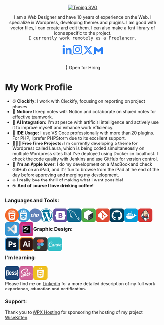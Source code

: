 <div align="center">

[![Typing SVG](https://readme-typing-svg.demolab.com?font=Montserrat&pause=500&size=35&color=2D82F7&random=false&width=316&lines=Hello+%F0%9F%91%8B+I'm+Murat)](https://git.io/typing-svg)

</div>

<p align="center">I am a Web Designer and have 10 years of experience on the Web. I specialize in Wordpress, developing themes and plugins. I am good with vector files, I can create and edit them. I can also make a font library of icons specific to the project.<br><samp>I currently work remotely as a Freelancer.</samp></p>

<div align="center">
 
<a target="_blank" href="https://www.linkedin.com/in/muratdincmd/">
    <img alt="LinkedIn" width="30px" src="https://github.com/muratdincmd/muratdincmd/blob/main/img/blue/linkedin.svg"/>
</a>
<a target="_blank" href="https://www.instagram.com/muratdincmd/">
    <img alt="Instagram" width="30px" src="https://github.com/muratdincmd/muratdincmd/blob/main/img/blue/instagram.svg"/>
</a>
<a target="_blank" href="https://www.instagram.com/muratdincmd/"><img
     alt="X" width="30px" src="https://github.com/muratdincmd/muratdincmd/blob/main/img/blue/x.svg"/>
</a>
<a target="_blank" href="mailto:muratdincmd@icloud.com">
    <img alt="Gmail" width="30px" src="https://github.com/muratdincmd/muratdincmd/blob/main/img/blue/gmail.svg"/> 
</a>

</div>

<br>

<p align="center">🤝 Open for Hiring</p>
 
# My Work Profile

- ⏰ **Clockify:** I work with Clockify, focusing on reporting on project phases.
- 📝 **Notion:** I keep notes with Notion and collaborate on shared notes for effective teamwork.
- 🤖 **AI Integration:** I'm at peace with artificial intelligence and actively use it to improve myself and enhance work efficiency.
- 🤝 **IDE Usage:** I use VS Code professionally with more than 20 plugins. For PHP, I prefer PHPStorm due to its excellent support.
- 👨🏻‍💻 **Free Time Projects:** I'm currently developing a theme for Wordpress called Laura, which is being coded simultaneously on multiple Wordpress sites that I've deployed using Docker on localhost. I check the code quality with Jenkins and use GitHub for version control.
- 🍏 **I'm an Apple lover**: I do my development on a MacBook and check GitHub on an iPad, and it's fun to browse from the iPad at the end of the day before approving and merging my development.
- 🔥 I really love the thrill of making what I want possible!
- ☕️ **And of course I love drinking coffee!**

<h3>Languages and Tools:</h3>
<img align="left" alt="wordpress" width="156px" src="https://github.com/muratdincmd/muratdincmd/blob/main/img/group/html-css-php-wordpress.svg"/>
<img align="left" alt="bootstrap" width="46px" src="https://github.com/muratdincmd/muratdincmd/blob/main/img/bootstrap.svg"/>
<img align="left" alt="mysql" width="46px" src="https://github.com/muratdincmd/muratdincmd/blob/main/img/mysql.svg"/>
<img align="left" alt="bash terminal" width="46px" src="https://github.com/muratdincmd/muratdincmd/blob/main/img/bash-terminal.svg"/>
<img align="left" alt="git" width="46px" src="https://github.com/muratdincmd/muratdincmd/blob/main/img/git.svg"/>
<img align="left" alt="github" width="46px" src="https://github.com/muratdincmd/muratdincmd/blob/main/img/github.svg" />
<img align="left" alt="docker" width="46px" src="https://github.com/muratdincmd/muratdincmd/blob/main/img/docker.svg"/>
<img align="left" alt="jenkins" width="46px" src="https://github.com/muratdincmd/muratdincmd/blob/main/img/Jenkins.svg"/>
<img align="left" alt="visual studio code" width="46px" src="https://github.com/muratdincmd/muratdincmd/blob/main/img/visual-studio-code.svg"/>
<img align="left" alt="phpstorm" width="46px" src="https://github.com/muratdincmd/muratdincmd/blob/main/img/phpstorm.svg"/>

<br><br>

<h3>Graphic Design:</h3>

<img align="left" alt="photoshop" width="46px" src="https://github.com/muratdincmd/muratdincmd/blob/main/img/photoshop.svg"/>
<img align="left" alt="illustrator" width="46px" src="https://github.com/muratdincmd/muratdincmd/blob/main/img/illustrator.svg"/>
<img align="left" alt="figma" width="46px" src="https://github.com/muratdincmd/muratdincmd/blob/main/img/figma.svg"/>
<img align="left" alt="canva" width="46px" src="https://github.com/muratdincmd/muratdincmd/blob/main/img/canva.svg"/>

<br><br>

<h3>I'm learning:</h3>
<img align="left" alt="less" width="46px" src="https://github.com/muratdincmd/muratdincmd/blob/main/img/less.svg"/>
<img align="left" alt="sass" width="46px" src="https://github.com/muratdincmd/muratdincmd/blob/main/img/sass.svg"/>
<img align="left" alt="javascript" width="46px" src="https://github.com/muratdincmd/muratdincmd/blob/main/img/javascript.svg"/>

<br><br>

Please find me on [LinkedIn](https://www.linkedin.com/in/muratdincmd/) for a more detailed description of my full work experience, education and certification.

<h3>Support:</h3>

Thank you to [WPX Hosting](https://wpx.net) for sponsoring the hosting of my project [WiseKitten](https://wisekitten.com).